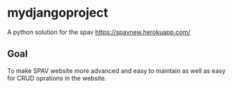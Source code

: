 # mydjangoproject
 A python solution for the spav 
 https://spavnew.herokuapp.com/
 
 
 ## Goal 
 
 To make SPAV website more advanced and easy to maintain as well as easy for CRUD oprations in the website.
